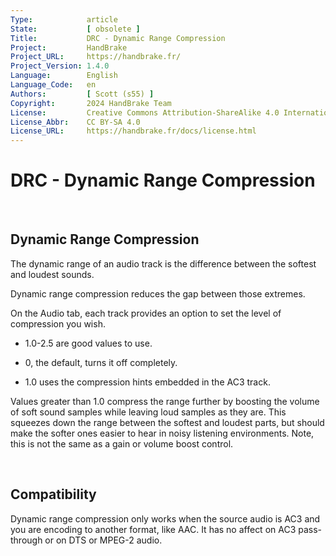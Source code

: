 ```yaml
---
Type:            article
State:           [ obsolete ]
Title:           DRC - Dynamic Range Compression
Project:         HandBrake
Project_URL:     https://handbrake.fr/
Project_Version: 1.4.0
Language:        English
Language_Code:   en
Authors:         [ Scott (s55) ]
Copyright:       2024 HandBrake Team
License:         Creative Commons Attribution-ShareAlike 4.0 International
License_Abbr:    CC BY-SA 4.0
License_URL:     https://handbrake.fr/docs/license.html
---
```


DRC - Dynamic Range Compression
===============================

 

Dynamic Range Compression
-------------------------

The dynamic range of an audio track is the difference between the softest and
loudest sounds.

Dynamic range compression reduces the gap between those extremes.

On the Audio tab, each track provides an option to set the level of compression
you wish.

-   1.0-2.5 are good values to use.

-   0, the default, turns it off completely.

-   1.0 uses the compression hints embedded in the AC3 track.

Values greater than 1.0 compress the range further by boosting the volume of
soft sound samples while leaving loud samples as they are. This squeezes down
the range between the softest and loudest parts, but should make the softer ones
easier to hear in noisy listening environments. Note, this is not the same as a
gain or volume boost control.

 

Compatibility
-------------

Dynamic range compression only works when the source audio is AC3 and you are
encoding to another format, like AAC. It has no affect on AC3 pass-through or on
DTS or MPEG-2 audio.
